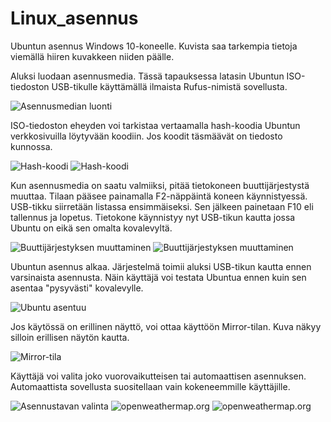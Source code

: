 # Linux_asennus
Ubuntun asennus Windows 10-koneelle. Kuvista saa tarkempia tietoja viemällä hiiren kuvakkeen niiden päälle.

Aluksi luodaan asennusmedia. Tässä tapauksessa latasin Ubuntun ISO-tiedoston USB-tikulle käyttämällä
ilmaista Rufus-nimistä sovellusta.

<img src="kuvat/kuva1.png" alt="Asennusmedian luonti" title="Asennusmedian luonti">

ISO-tiedoston eheyden voi tarkistaa vertaamalla hash-koodia Ubuntun verkkosivuilla löytyvään koodiin.
Jos koodit täsmäävät on tiedosto kunnossa.

<img src="kuvat/kuva2.png" alt="Hash-koodi" title="Hash-koodi">

<img src="kuvat/kuva3.png" alt="Hash-koodi" title="Hash-koodi">

Kun asennusmedia on saatu valmiiksi, pitää tietokoneen buuttijärjestystä muuttaa. Tilaan pääsee painamalla
F2-näppäintä koneen käynnistyessä. USB-tikku siirretään listassa ensimmäiseksi. Sen jälkeen painetaan F10
eli tallennus ja lopetus. Tietokone käynnistyy nyt USB-tikun kautta jossa Ubuntu on eikä sen omalta kovalevyltä.

<img src="kuvat/kuva4.jpg" alt="Buuttijärjestyksen muuttaminen" title="Buuttijärjestyksen muuttaminen">

<img src="kuvat/kuva5.jpg" alt="Buuttijärjestyksen muuttaminen" title="Buuttijärjestyksen muuttaminen">

Ubuntun asennus alkaa. Järjestelmä toimii aluksi USB-tikun kautta ennen varsinaista asennusta. Näin
käyttäjä voi testata Ubuntua ennen kuin sen asentaa "pysyvästi" kovalevylle.

<img src="kuvat/kuva6.jpg" alt="Ubuntu asentuu" title="Ubuntu asentuu">

Jos käytössä on erillinen näyttö, voi ottaa käyttöön Mirror-tilan. Kuva näkyy silloin erillisen näytön kautta.

<img src="kuvat/kuva7.jpg" alt="Mirror-tila" title="Mirror-tila">

Käyttäjä voi valita joko vuorovaikutteisen tai automaattisen asennuksen. Automaattista sovellusta suositellaan
vain kokeneemmille käyttäjille.

<img src="kuvat/kuva8.jpg" alt="Asennustavan valinta" title="Asennustavan valinta">

<img src="kuvat/kuva9.jpg" alt="openweathermap.org" title="openweathermap.org">

<img src="kuvat/kuva10.jpg" alt="openweathermap.org" title="openweathermap.org">




